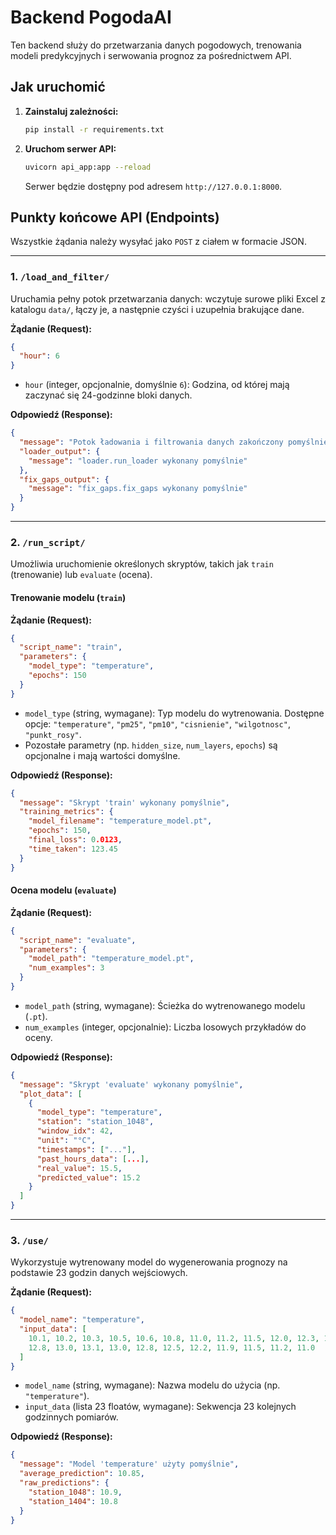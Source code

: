 # Backend PogodaAI

Ten backend służy do przetwarzania danych pogodowych, trenowania modeli predykcyjnych i serwowania prognoz za pośrednictwem API.

## Jak uruchomić

1.  **Zainstaluj zależności:**
    ```bash
    pip install -r requirements.txt
    ```

2.  **Uruchom serwer API:**
    ```bash
    uvicorn api_app:app --reload
    ```
    Serwer będzie dostępny pod adresem `http://127.0.0.1:8000`.

## Punkty końcowe API (Endpoints)

Wszystkie żądania należy wysyłać jako `POST` z ciałem w formacie JSON.

---

### 1. `/load_and_filter/`

Uruchamia pełny potok przetwarzania danych: wczytuje surowe pliki Excel z katalogu `data/`, łączy je, a następnie czyści i uzupełnia brakujące dane.

**Żądanie (Request):**

```json
{
  "hour": 6
}
```

*   `hour` (integer, opcjonalnie, domyślnie `6`): Godzina, od której mają zaczynać się 24-godzinne bloki danych.

**Odpowiedź (Response):**

```json
{
  "message": "Potok ładowania i filtrowania danych zakończony pomyślnie",
  "loader_output": {
    "message": "loader.run_loader wykonany pomyślnie"
  },
  "fix_gaps_output": {
    "message": "fix_gaps.fix_gaps wykonany pomyślnie"
  }
}
```

---

### 2. `/run_script/`

Umożliwia uruchomienie określonych skryptów, takich jak `train` (trenowanie) lub `evaluate` (ocena).

#### Trenowanie modelu (`train`)

**Żądanie (Request):**

```json
{
  "script_name": "train",
  "parameters": {
    "model_type": "temperature",
    "epochs": 150
  }
}
```

*   `model_type` (string, wymagane): Typ modelu do wytrenowania. Dostępne opcje: `"temperature"`, `"pm25"`, `"pm10"`, `"cisnienie"`, `"wilgotnosc"`, `"punkt_rosy"`.
*   Pozostałe parametry (np. `hidden_size`, `num_layers`, `epochs`) są opcjonalne i mają wartości domyślne.

**Odpowiedź (Response):**

```json
{
  "message": "Skrypt 'train' wykonany pomyślnie",
  "training_metrics": {
    "model_filename": "temperature_model.pt",
    "epochs": 150,
    "final_loss": 0.0123,
    "time_taken": 123.45
  }
}
```

#### Ocena modelu (`evaluate`)

**Żądanie (Request):**

```json
{
  "script_name": "evaluate",
  "parameters": {
    "model_path": "temperature_model.pt",
    "num_examples": 3
  }
}
```

*   `model_path` (string, wymagane): Ścieżka do wytrenowanego modelu (`.pt`).
*   `num_examples` (integer, opcjonalnie): Liczba losowych przykładów do oceny.

**Odpowiedź (Response):**

```json
{
  "message": "Skrypt 'evaluate' wykonany pomyślnie",
  "plot_data": [
    {
      "model_type": "temperature",
      "station": "station_1048",
      "window_idx": 42,
      "unit": "°C",
      "timestamps": ["..."],
      "past_hours_data": [...],
      "real_value": 15.5,
      "predicted_value": 15.2
    }
  ]
}
```

---

### 3. `/use/`

Wykorzystuje wytrenowany model do wygenerowania prognozy na podstawie 23 godzin danych wejściowych.

**Żądanie (Request):**

```json
{
  "model_name": "temperature",
  "input_data": [
    10.1, 10.2, 10.3, 10.5, 10.6, 10.8, 11.0, 11.2, 11.5, 12.0, 12.3, 12.5,
    12.8, 13.0, 13.1, 13.0, 12.8, 12.5, 12.2, 11.9, 11.5, 11.2, 11.0
  ]
}
```

*   `model_name` (string, wymagane): Nazwa modelu do użycia (np. `"temperature"`).
*   `input_data` (lista 23 floatów, wymagane): Sekwencja 23 kolejnych godzinnych pomiarów.

**Odpowiedź (Response):**

```json
{
  "message": "Model 'temperature' użyty pomyślnie",
  "average_prediction": 10.85,
  "raw_predictions": {
    "station_1048": 10.9,
    "station_1404": 10.8
  }
}
